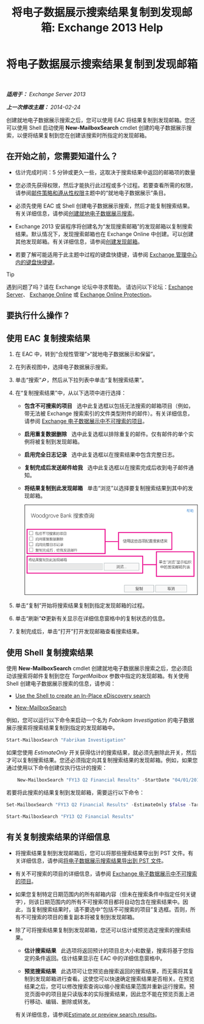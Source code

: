 ﻿---
title: '将电子数据展示搜索结果复制到发现邮箱: Exchange 2013 Help'
TOCTitle: 将电子数据展示搜索结果复制到发现邮箱
ms:assetid: bff2ce89-9e6f-494a-bd6a-2f2011507845
ms:mtpsurl: https://technet.microsoft.com/zh-cn/library/Dn624163(v=EXCHG.150)
ms:contentKeyID: 61183396
ms.date: 01/11/2018
mtps_version: v=EXCHG.150
ms.translationtype: HT
---

# 将电子数据展示搜索结果复制到发现邮箱

 

_**适用于：** Exchange Server 2013_

_**上一次修改主题：** 2014-02-24_

创建就地电子数据展示搜索之后，您可以使用 EAC 将结果复制到发现邮箱。您还可以使用 Shell 启动使用 **New-MailboxSearch** cmdlet 创建的电子数据展示搜索，以便将结果复制到您在创建该搜索时所指定的发现邮箱。

## 在开始之前，您需要知道什么？

  - 估计完成时间：5 分钟或更久一些，这取决于搜索结果中返回的邮箱项的数量

  - 您必须先获得权限，然后才能执行此过程或多个过程。若要查看所需的权限，请参阅[邮件策略和遵从性权限](messaging-policy-and-compliance-permissions-exchange-2013-help.md)主题中的“就地电子数据展示”条目。

  - 必须先使用 EAC 或 Shell 创建电子数据展示搜索，然后才能复制搜索结果。有关详细信息，请参阅[创建就地电子数据展示搜索](https://docs.microsoft.com/zh-cn/exchange/security-and-compliance/in-place-ediscovery/create-in-place-ediscovery-search)。

  - Exchange 2013 安装程序将创建名为“发现搜索邮箱”的发现邮箱以复制搜索结果。默认情况下，发现搜索邮箱也在 Exchange Online 中创建。可以创建其他发现邮箱。有关详细信息，请参阅[创建发现邮箱](https://technet.microsoft.com/zh-cn/library/dd638177(v=exchg.150))。

  - 若要了解可能适用于此主题中过程的键盘快捷键，请参阅 [Exchange 管理中心内的键盘快捷键](keyboard-shortcuts-in-the-exchange-admin-center-exchange-online-protection-help.md)。

> [!TIP]  
> 遇到问题了吗？请在 Exchange 论坛中寻求帮助。 请访问以下论坛：<a href="https://go.microsoft.com/fwlink/p/?linkid=60612">Exchange Server</a>、 <a href="https://go.microsoft.com/fwlink/p/?linkid=267542">Exchange Online</a> 或 <a href="https://go.microsoft.com/fwlink/p/?linkid=285351">Exchange Online Protection</a>。


## 要执行什么操作？

## 使用 EAC 复制搜索结果

1.  在 EAC 中，转到“合规性管理”\>“就地电子数据展示和保留”。

2.  在列表视图中，选择电子数据展示搜索。

3.  单击“搜索”![搜索图标](images/Dn750895.773574d0-9b92-4cab-9f6b-81532c7418b9(EXCHG.150).gif "搜索图标")，然后从下拉列表中单击“复制搜索结果”。

4.  在“复制搜索结果”中，从以下选项中进行选择：
    
      - **包含不可搜索的项目**   选中此复选框以包括无法搜索的邮箱项目（例如，带无法被 Exchange 搜索索引的文件类型附件的邮件）。有关详细信息，请参阅 [Exchange 电子数据展示中不可搜索的项目](unsearchable-items-in-exchange-ediscovery-exchange-2013-help.md)。
    
      - **启用重复数据删除**   选中此复选框以排除重复的邮件。仅有邮件的单个实例将被复制到发现邮箱。
    
      - **启用完全日志记录**   选中此复选框以在搜索结果中包含完整日志。
    
      - **复制完成后发送邮件给我**   选中此复选框以在搜索完成后收到电子邮件通知。
    
      - **将结果复制到此发现邮箱**   单击“浏览”以选择要复制搜索结果到其中的发现邮箱。
        
        ![复制搜索结果](images/Dn624163.875e25ed-8308-408c-92c4-8c76fc9d9bfc(EXCHG.150).gif "复制搜索结果")  

5.  单击“复制”开始将搜索结果复制到指定发现邮箱的过程。

6.  单击“刷新”![刷新图标](images/Dd353189.85f271ca-32a4-426c-842a-d2172567099d(EXCHG.150).gif "刷新图标")更新有关显示在详细信息窗格中的复制状态的信息。

7.  复制完成后，单击“打开”打开发现邮箱查看搜索结果。

## 使用 Shell 复制搜索结果

使用 **New-MailboxSearch** cmdlet 创建就地电子数据展示搜索之后，您必须启动该搜索将邮件复制到您在 *TargetMailbox* 参数中指定的发现邮箱。有关使用 Shell 创建电子数据展示搜索的信息，请参阅：

  - [Use the Shell to create an In-Place eDiscovery search](https://docs.microsoft.com/zh-cn/exchange/security-and-compliance/in-place-ediscovery/create-in-place-ediscovery-search)

  - [New-MailboxSearch](https://technet.microsoft.com/zh-cn/library/dd298064\(v=exchg.150\))

例如，您可以运行以下命令来启动一个名为 *Fabrikam Investigation* 的电子数据展示搜索将搜索结果复制到指定的发现邮箱中。

```powershell
Start-MailboxSearch "Fabrikam Investigation"
```

如果您使用 *EstimateOnly* 开关获得估计的搜索结果，就必须先删除此开关，然后才可以复制搜索结果。您还必须指定向其复制搜索结果的发现邮箱。例如，如果您通过使用以下命令创建仅执行估计的搜索：

```powershell
    New-MailboxSearch "FY13 Q2 Financial Results" -StartDate "04/01/2013" -EndDate "06/30/2013" -SourceMailboxes "DG-Finance" -SearchQuery '"Financial" AND "Fabrikam"' -EstimateOnly -IncludeUnsearchableItems
```

若要将此搜索的结果复制到发现邮箱，需要运行以下命令：

```powershell
Set-MailboxSearch "FY13 Q2 Financial Results" -EstimateOnly $false -TargetMailbox "Discovery Search Mailbox"
```
```powershell
Start-MailboxSearch "FY13 Q2 Financial Results"
```

## 有关复制搜索结果的详细信息

  - 将搜索结果复制到发现邮箱后，您可以将那些搜索结果导出到 PST 文件。有关详细信息，请参阅[将电子数据展示搜索结果导出到 PST 文件](https://technet.microsoft.com/zh-cn/library/dn440164(v=exchg.150))。

  - 有关不可搜索的项目的详细信息，请参阅 [Exchange 电子数据展示中不可搜索的项目](unsearchable-items-in-exchange-ediscovery-exchange-2013-help.md)。

  - 如果您复制特定日期范围内的所有邮箱内容（但未在搜索条件中指定任何关键字），则该日期范围内的所有不可搜索项目都将自动包含在搜索结果中。因此，当复制搜索结果时，请不要选中“包括不可搜索的项目”复选框。否则，所有不可搜索的项目的重复副本将被复制到发现邮箱。

  - 除了可将搜索结果复制到发现邮箱，您还可以估计或预览选定搜索的搜索结果。
    
      - **估计搜索结果**   此选项将返回预计的项目总大小和数量，搜索将基于您指定的条件返回。估计结果显示在 EAC 中的详细信息窗格中。
    
      - **预览搜索结果**   此选项可让您预览由搜索返回的搜索结果，而无需将其复制到发现邮箱进行查看。这使您可以快速确定搜索结果是否相关。在预览结果之后，您可以修改搜索查询以缩小搜索结果范围并重新运行搜索。预览页面中的项目是只读版本的实际搜索结果，因此您不能在预览页面上进行移动、编辑、删除或转发。
    
    有关详细信息，请参阅[Estimate or preview search results](https://docs.microsoft.com/zh-cn/exchange/security-and-compliance/in-place-ediscovery/create-in-place-ediscovery-search)。

